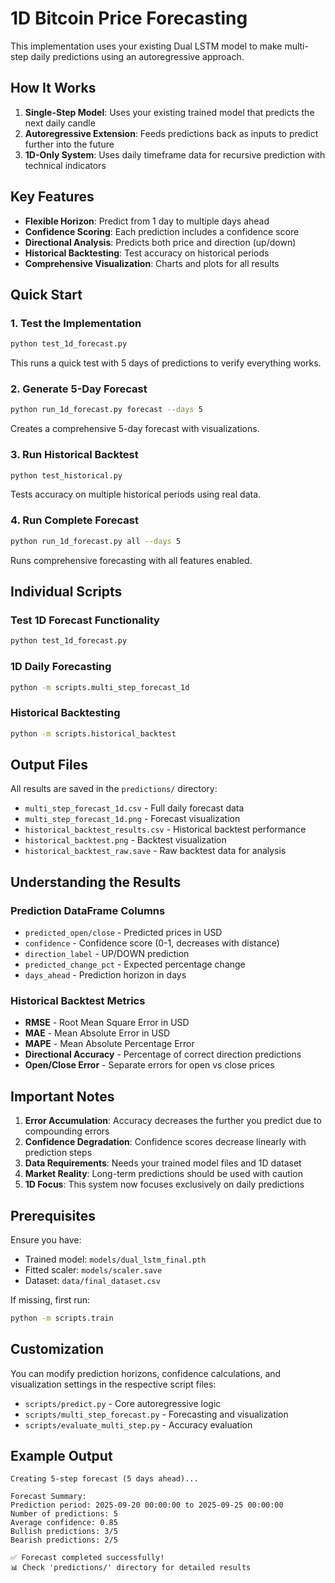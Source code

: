 # 1D Bitcoin Price Forecasting

This implementation uses your existing Dual LSTM model to make multi-step daily predictions using an autoregressive approach.

## How It Works

1. **Single-Step Model**: Uses your existing trained model that predicts the next daily candle
2. **Autoregressive Extension**: Feeds predictions back as inputs to predict further into the future
3. **1D-Only System**: Uses daily timeframe data for recursive prediction with technical indicators

## Key Features

- **Flexible Horizon**: Predict from 1 day to multiple days ahead
- **Confidence Scoring**: Each prediction includes a confidence score
- **Directional Analysis**: Predicts both price and direction (up/down)
- **Historical Backtesting**: Test accuracy on historical periods
- **Comprehensive Visualization**: Charts and plots for all results

## Quick Start

### 1. Test the Implementation
```bash
python test_1d_forecast.py
```
This runs a quick test with 5 days of predictions to verify everything works.

### 2. Generate 5-Day Forecast
```bash
python run_1d_forecast.py forecast --days 5
```
Creates a comprehensive 5-day forecast with visualizations.

### 3. Run Historical Backtest
```bash
python test_historical.py
```
Tests accuracy on multiple historical periods using real data.

### 4. Run Complete Forecast
```bash
python run_1d_forecast.py all --days 5
```
Runs comprehensive forecasting with all features enabled.

## Individual Scripts

### Test 1D Forecast Functionality
```bash
python test_1d_forecast.py
```

### 1D Daily Forecasting
```bash
python -m scripts.multi_step_forecast_1d
```

### Historical Backtesting
```bash
python -m scripts.historical_backtest
```

## Output Files

All results are saved in the `predictions/` directory:

- `multi_step_forecast_1d.csv` - Full daily forecast data
- `multi_step_forecast_1d.png` - Forecast visualization
- `historical_backtest_results.csv` - Historical backtest performance
- `historical_backtest.png` - Backtest visualization
- `historical_backtest_raw.save` - Raw backtest data for analysis

## Understanding the Results

### Prediction DataFrame Columns
- `predicted_open/close` - Predicted prices in USD
- `confidence` - Confidence score (0-1, decreases with distance)
- `direction_label` - UP/DOWN prediction
- `predicted_change_pct` - Expected percentage change
- `days_ahead` - Prediction horizon in days

### Historical Backtest Metrics
- **RMSE** - Root Mean Square Error in USD
- **MAE** - Mean Absolute Error in USD  
- **MAPE** - Mean Absolute Percentage Error
- **Directional Accuracy** - Percentage of correct direction predictions
- **Open/Close Error** - Separate errors for open vs close prices

## Important Notes

1. **Error Accumulation**: Accuracy decreases the further you predict due to compounding errors
2. **Confidence Degradation**: Confidence scores decrease linearly with prediction steps
3. **Data Requirements**: Needs your trained model files and 1D dataset
4. **Market Reality**: Long-term predictions should be used with caution
5. **1D Focus**: This system now focuses exclusively on daily predictions

## Prerequisites

Ensure you have:
- Trained model: `models/dual_lstm_final.pth`
- Fitted scaler: `models/scaler.save`
- Dataset: `data/final_dataset.csv`

If missing, first run:
```bash
python -m scripts.train
```

## Customization

You can modify prediction horizons, confidence calculations, and visualization settings in the respective script files:

- `scripts/predict.py` - Core autoregressive logic
- `scripts/multi_step_forecast.py` - Forecasting and visualization
- `scripts/evaluate_multi_step.py` - Accuracy evaluation

## Example Output

```
Creating 5-step forecast (5 days ahead)...

Forecast Summary:
Prediction period: 2025-09-20 00:00:00 to 2025-09-25 00:00:00
Number of predictions: 5
Average confidence: 0.85
Bullish predictions: 3/5
Bearish predictions: 2/5

✅ Forecast completed successfully!
📊 Check 'predictions/' directory for detailed results
```
